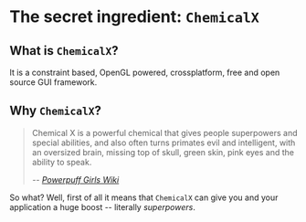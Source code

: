 
The secret ingredient: `ChemicalX`
==================================

What is `ChemicalX`?
--------------------

It is a constraint based, OpenGL powered, crossplatform, free and open source
GUI framework.

Why `ChemicalX`?
---------------

> Chemical X is a powerful chemical that gives people superpowers and special
> abilities, and also often turns primates evil and intelligent, with an
> oversized brain, missing top of skull, green skin, pink eyes and the ability
> to speak.
>
> *-- [Powerpuff Girls Wiki](http://powerpuff.wikia.com/wiki/Chemical_X)*

So what? Well, first of all it means that `ChemicalX` can give you and your
application a huge boost -- literally *superpowers*.
